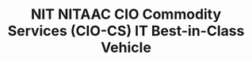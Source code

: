 ---
highlight: "false" 
title: "NIT NITAAC CIO Commodity Services (CIO-CS) IT Best-in-Class Vehicle"
description: "Every IT commodity you can think of and any IT commodity-enabling solution you can imagine, can be procured through the CIO-CS contract. From Cloud Computing, Cyber Security and Mobility CIO-CS contractors have a solution."
url-link: "https://nitaac.nih.gov/gwacs/cio-cs"
type: "HTML"
gov-only: "false"
is-external: "true"
publication-date: "May 01, 2023"
reading-time: "5"
resource-type: "information-slick"
filter: "contract-solutions"
audience: "contracts-acquisitions"
branded-offerings: "acquisition-policy-it-category"
---